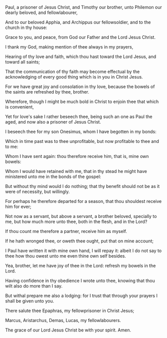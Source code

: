 <p id="kjvphm-1:1">Paul, a prisoner of Jesus Christ, and Timothy our brother, unto Philemon our dearly beloved, and fellowlabourer,</p>

<p id="kjvphm-1:2">And to our beloved Apphia, and Archippus our fellowsoldier, and to the church in thy house:</p>

<p id="kjvphm-1:3">Grace to you, and peace, from God our Father and the Lord Jesus Christ.</p>

<p id="kjvphm-1:4">I thank my God, making mention of thee always in my prayers,</p>

<p id="kjvphm-1:5">Hearing of thy love and faith, which thou hast toward the Lord Jesus, and toward all saints;</p>

<p id="kjvphm-1:6">That the communication of thy faith may become effectual by the acknowledging of every good thing which is in you in Christ Jesus.</p>

<p id="kjvphm-1:7">For we have great joy and consolation in thy love, because the bowels of the saints are refreshed by thee, brother.</p>

<p id="kjvphm-1:8">Wherefore, though I might be much bold in Christ to enjoin thee that which is convenient,</p>

<p id="kjvphm-1:9">Yet for love's sake I rather beseech thee, being such an one as Paul the aged, and now also a prisoner of Jesus Christ.</p>

<p id="kjvphm-1:10">I beseech thee for my son Onesimus, whom I have begotten in my bonds:</p>

<p id="kjvphm-1:11">Which in time past was to thee unprofitable, but now profitable to thee and to me:</p>

<p id="kjvphm-1:12">Whom I have sent again: thou therefore receive him, that is, mine own bowels:</p>

<p id="kjvphm-1:13">Whom I would have retained with me, that in thy stead he might have ministered unto me in the bonds of the gospel:</p>

<p id="kjvphm-1:14">But without thy mind would I do nothing; that thy benefit should not be as it were of necessity, but willingly.</p>

<p id="kjvphm-1:15">For perhaps he therefore departed for a season, that thou shouldest receive him for ever;</p>

<p id="kjvphm-1:16">Not now as a servant, but above a servant, a brother beloved, specially to me, but how much more unto thee, both in the flesh, and in the Lord?</p>

<p id="kjvphm-1:17">If thou count me therefore a partner, receive him as myself.</p>

<p id="kjvphm-1:18">If he hath wronged thee, or oweth thee ought, put that on mine account;</p>

<p id="kjvphm-1:19">I Paul have written it with mine own hand, I will repay it: albeit I do not say to thee how thou owest unto me even thine own self besides.</p>

<p id="kjvphm-1:20">Yea, brother, let me have joy of thee in the Lord: refresh my bowels in the Lord.</p>

<p id="kjvphm-1:21">Having confidence in thy obedience I wrote unto thee, knowing that thou wilt also do more than I say.</p>

<p id="kjvphm-1:22">But withal prepare me also a lodging: for I trust that through your prayers I shall be given unto you.</p>

<p id="kjvphm-1:23">There salute thee Epaphras, my fellowprisoner in Christ Jesus;</p>

<p id="kjvphm-1:24">Marcus, Aristarchus, Demas, Lucas, my fellowlabourers.</p>

<p id="kjvphm-1:25">The grace of our Lord Jesus Christ be with your spirit. Amen.</p>

